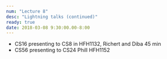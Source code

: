 ```yaml
---
num: "Lecture 8"
desc: "Lightning talks (continued)"
ready: true
date: 2018-03-08 9:30:00.00-8:00
---
```



 * CS16 presenting to CS8 in HFH1132, Richert and Diba 45 min
 * CS56 presenting to CS24 Phill HFH1152

